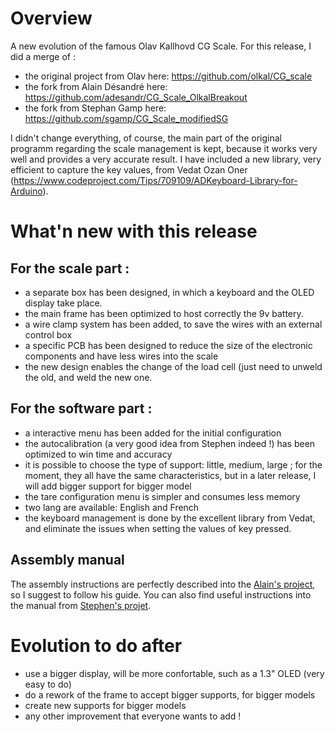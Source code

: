 # Overview

A new evolution of the famous Olav Kallhovd CG Scale. For this release, I did a merge of :
* the original project from Olav here: https://github.com/olkal/CG_scale
* the fork from Alain Désandré here: https://github.com/adesandr/CG_Scale_OlkalBreakout
* the fork from Stephan Gamp here: https://github.com/sgamp/CG_Scale_modifiedSG


I didn't change everything, of course, the main part of the original programm regarding the scale management is kept, because it works very well and provides a very accurate result. I have included a new library, very efficient to capture the key values, from Vedat Ozan Oner (https://www.codeproject.com/Tips/709109/ADKeyboard-Library-for-Arduino).

# What'n new with this release 

## For the scale part :

* a separate box has been designed, in which a keyboard and the OLED display take place.
* the main frame has been optimized to host correctly the 9v battery.
* a wire clamp system has been added, to save the wires with an external control box
* a specific PCB has been designed to reduce the size of the electronic components and have less wires into the scale
* the new design enables the change of the load cell (just need to unweld the old, and weld the new one.

## For the software part :

* a interactive menu has been added for the initial configuration
* the autocalibration (a very good idea from Stephen indeed !) has been optimized to win time and accuracy
* it is possible to choose the type of support: little, medium, large ; for the moment, they all have the same characteristics, but in a later release, I will add bigger support for bigger model
* the tare configuration menu is simpler and consumes less memory
* two lang are available: English and French
* the keyboard management is done by the excellent library from Vedat, and eliminate the issues when setting the values of key pressed.

## Assembly manual

The assembly instructions are perfectly described into the [Alain's project](https://github.com/adesandr/CG_Scale_OlkalBreakout), so I suggest to follow his guide.
You can also find useful instructions into the manual from [Stephen's projet](https://github.com/sgamp/CG_Scale_modifiedSG).

# Evolution to do after

* use a bigger display, will be more confortable, such as a 1.3" OLED (very easy to do)
* do a rework of the frame to accept bigger supports, for bigger models 
* create new supports for bigger models
* any other improvement that everyone wants to add !



